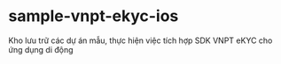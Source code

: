 # sample-vnpt-ekyc-ios
Kho lưu trữ các dự án mẫu, thực hiện việc tích hợp SDK VNPT eKYC cho ứng dụng di động
